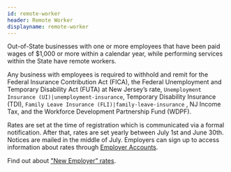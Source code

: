 ```yaml
---
id: remote-worker
header: Remote Worker
displayname: remote-worker
---
```


Out-of-State businesses with one or more employees that have been paid wages of $1,000 or more within a calendar year, while performing services within the State have remote workers.

Any business with employees is required to withhold and remit for the Federal Insurance Contribution Act (FICA), the Federal Unemployment and Temporary Disability Act (FUTA) at New Jersey’s rate, `Unemployment Insurance (UI)|unemployment-insurance`, Temporary Disability Insurance (TDI), `Family Leave Insurance (FLI)|family-leave-insurance` , NJ Income Tax, and the Workforce Development Partnership Fund (WDPF).

Rates are set at the time of registration which is communicated via a formal notification. After that, rates are set yearly between July 1st and June 30th. Notices are mailed in the middle of July. Employers can sign up to access information about rates through [Employer Accounts](https://www.nj.gov/labor/ea/employer-services/who-qualifies/).

Find out about ["New Employer” rates](https://www.nj.gov/labor/ea/employer-services/rate-info/).
